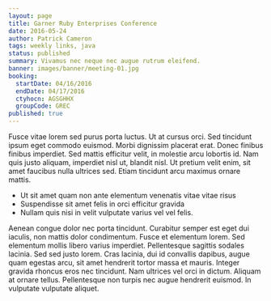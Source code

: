 ```yaml
---
layout: page
title: Garner Ruby Enterprises Conference
date: 2016-05-24
author: Patrick Cameron
tags: weekly links, java
status: published
summary: Vivamus nec neque nec augue rutrum eleifend.
banner: images/banner/meeting-01.jpg
booking:
  startDate: 04/16/2016
  endDate: 04/17/2016
  ctyhocn: AGSGHHX
  groupCode: GREC
published: true
---
```

Fusce vitae lorem sed purus porta luctus. Ut at cursus orci. Sed tincidunt ipsum eget commodo euismod. Morbi dignissim placerat erat. Donec finibus finibus imperdiet. Sed mattis efficitur velit, in molestie arcu lobortis id. Nam quis justo aliquam, imperdiet nisl ut, blandit nisl. Ut pretium velit enim, sit amet faucibus nulla ultrices sed. Etiam tincidunt arcu maximus ornare mattis.

* Ut sit amet quam non ante elementum venenatis vitae vitae risus
* Suspendisse sit amet felis in orci efficitur gravida
* Nullam quis nisi in velit vulputate varius vel vel felis.

Aenean congue dolor nec porta tincidunt. Curabitur semper est eget dui iaculis, non mattis dolor condimentum. Fusce et elementum lorem. Sed elementum mollis libero varius imperdiet. Pellentesque sagittis sodales lacinia. Sed sed justo lorem. Cras lacinia, dui id convallis dapibus, augue quam egestas arcu, sit amet hendrerit tortor massa et mauris. Integer gravida rhoncus eros nec tincidunt. Nam ultrices vel orci in dictum. Aliquam at ornare tellus. Pellentesque non turpis nec augue hendrerit euismod. In vulputate vulputate aliquet.
